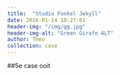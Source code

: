 ```yaml
---
title:  "Studio Fonkel Jekyll"
date: 2016-01-14 10:27:01
header-img: "/img/gg.jpg"
header-img-alt: "Green Girafe ALT"
author: Theo
collection: case
---
```

##5e case ooit